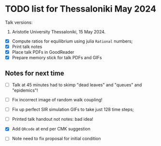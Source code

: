 #  TODO list for Thessaloniki May 2024

Talk versions:

1. Aristotle University Thessaloniki, 15 May 2024.

- [x] Compute ratios for equilibrium using julia `Rational` numbers;
- [x]  Print talk notes
- [x] Place talk PDFs in GoodReader
- [x] Prepare memory stick for talk PDFs and GIFs

## Notes for next time

- [ ] Talk at 45 minutes had to skimp "dead leaves" and "queues" and "epidemics"!
- [ ] Fix incorrect image of random walk coupling!
- [ ] Fix up perfect SIR simulation GIFs to take just 128 time steps;
- [ ] Printed talk handout not notes: bad idea!
- [x] Add `QRcode` at end per CMK suggestion

- [ ] Note need to fix proposal for initial condition
